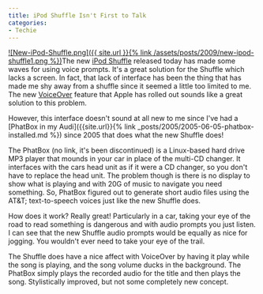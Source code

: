 ```yaml
---
title: iPod Shuffle Isn't First to Talk
categories:
- Techie
---
```


[![New-iPod-Shuffle.png]({{ site.url }}{% link /assets/posts/2009/new-ipod-shuffle1.png %})](http://www.apple.com/ipodshuffle/)The new [iPod Shuffle](http://www.apple.com/ipodshuffle/) released today has made some waves for using voice prompts. It's a great solution for the Shuffle which lacks a screen. In fact, that lack of interface has been the thing that has made me shy away from a shuffle since it seemed a little too limited to me. The new [VoiceOver](http://www.apple.com/ipodshuffle/voiceover.html) feature that Apple has rolled out sounds like a great solution to this problem.

However, this interface doesn't sound at all new to me since I've had a [PhatBox in my Audi]({{site.url}}{% link _posts/2005/2005-06-05-phatbox-installed.md %}) since 2005 that does what the new Shuffle does!

The PhatBox (no link, it's been discontinued) is a Linux-based hard drive MP3 player that mounds in your car in place of the multi-CD changer. It interfaces with the cars head unit as if it were a CD changer, so you don't have to replace the head unit. The problem though is there is no display to show what is playing and with 20G of music to navigate you need something. So, PhatBox figured out to generate short audio files using the AT&T; text-to-speech voices just like the new Shuffle does.

How does it work? Really great! Particularly in a car, taking your eye of the road to read something is dangerous and with audio prompts you just listen. I can see that the new Shuffle audio prompts would be equally as nice for jogging. You wouldn't ever need to take your eye of the trail.

The Shuffle does have a nice affect with VoiceOver by having it play while the song is playing, and the song volume ducks in the background. The PhatBox simply plays the recorded audio for the title and then plays the song. Stylistically improved, but not some completely new concept.
